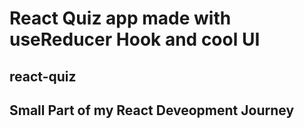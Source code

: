 
# React Quiz app made with useReducer Hook and cool UI

## r e a c t - q u i z 
## Small Part of my React Deveopment Journey 
 
